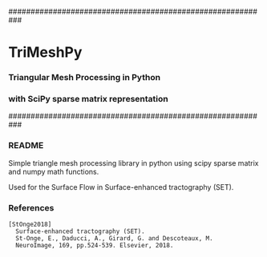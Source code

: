 ###########################################################
#   TriMeshPy
###     Triangular Mesh Processing in Python
###     with SciPy sparse matrix representation
###########################################################

### README
Simple triangle mesh processing library in python
using scipy sparse matrix and numpy math functions.

Used for the Surface Flow in Surface-enhanced tractography (SET).

### References
```
[StOnge2018]
  Surface-enhanced tractography (SET).
  St-Onge, E., Daducci, A., Girard, G. and Descoteaux, M.
  NeuroImage, 169, pp.524-539. Elsevier, 2018.
```


